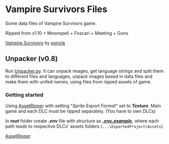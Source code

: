 # Vampire Survivors Files

Some data files of Vampire Survivors game.

Ripped from v1.10 + Moonspell + Foscari + Meeting + Guns

[Vampire Survivors](https://store.steampowered.com/app/1794680/Vampire_Survivors/) by [poncle](https://poncle.games)


## Unpacker (v0.8)

Run [Unpacker.py](Unpacker.py). It can unpack images, get language strings and split them to different files and languages, 
unpack images based in data files and make them with unifed names,
using files from ripped assets of game.

### Getting started

Using [AssetRipper](https://github.com/AssetRipper/AssetRipper) with setting "_Sprite Export Format_" set to _**Texture**_.
Main game and each DLC must be ripped separately. (You have to own DLCs)

In _**root**_ folder create _**.env**_ file with structure as _**[.env_example](.env_example)**_, where each path leads to
respective DLCs' assets folders (`...\ExportedProject\Assets`).

[AssetRipper](https://github.com/AssetRipper/AssetRipper)
